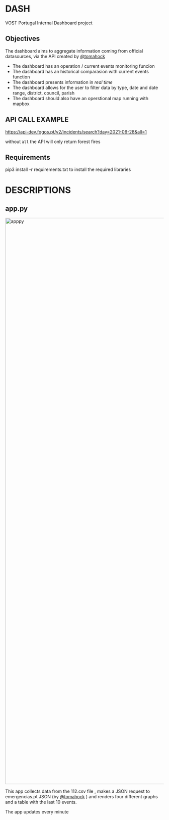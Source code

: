# DASH
VOST Portugal Internal Dashboard project
## Objectives 

The dashboard aims to aggregate information coming from official datasources, via the API created by [@tomahock](https://github.com/tomahock)
- The dashboard has an operation / current events monitoring funcion 
- The dashboard has an historical comparasion with current events function 
- The dashboard presents information in *real time*
- The dashboard allows for the user to filter data by type, date and date range, district, council, parish 
- The dashboard should also have an operstional map running with mapbox 

## API CALL EXAMPLE

https://api-dev.fogos.pt/v2/incidents/search?day=2021-06-28&all=1

without `àll` the API will only return forest fires

## Requirements 
pip3 install -r requirements.txt to install the required libraries

# DESCRIPTIONS 

## app.py 
<img width="1792" alt="apppy" src="https://user-images.githubusercontent.com/34355337/123448393-c501a580-d5d2-11eb-9f4d-8148b8c2fcf6.png">

This app collects data from the 112.csv file , makes a JSON request to emergencias.pt JSON (by [@tomahock](https://github.com/tomahock) ) and renders four different graphs and a table with the last 10 events. 

The app updates every minute 
